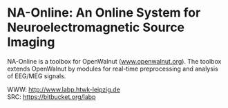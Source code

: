 NA-Online: An Online System for Neuroelectromagnetic Source Imaging
===================================================================

NA-Online is a toolbox for OpenWalnut (www.openwalnut.org).
The toolbox extends OpenWalnut by modules for real-time
preprocessing and analysis of EEG/MEG signals.
   
WWW: http://www.labp.htwk-leipzig.de   
SRC: https://bitbucket.org/labp   

